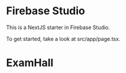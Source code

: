 # Firebase Studio

This is a NextJS starter in Firebase Studio.

To get started, take a look at src/app/page.tsx.
# ExamHall
